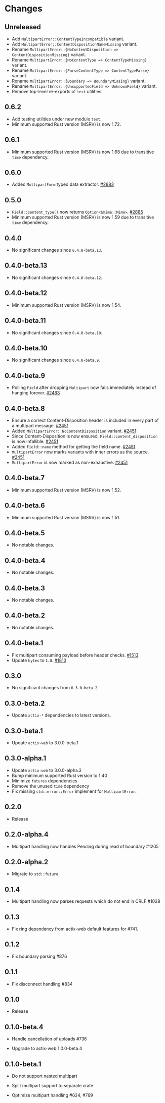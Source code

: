 # Changes

## Unreleased

- Add `MultipartError::ContentTypeIncompatible` variant.
- Add `MultipartError::ContentDispositionNameMissing` variant.
- Rename `MultipartError::{NoContentDisposition => ContentDispositionMissing}` variant.
- Rename `MultipartError::{NoContentType => ContentTypeMissing}` variant.
- Rename `MultipartError::{ParseContentType => ContentTypeParse}` variant.
- Rename `MultipartError::{Boundary => BoundaryMissing}` variant.
- Rename `MultipartError::{UnsupportedField => UnknownField}` variant.
- Remove top-level re-exports of `test` utilities.

## 0.6.2

- Add testing utilities under new module `test`.
- Minimum supported Rust version (MSRV) is now 1.72.

## 0.6.1

- Minimum supported Rust version (MSRV) is now 1.68 due to transitive `time` dependency.

## 0.6.0

- Added `MultipartForm` typed data extractor. [#2883]

[#2883]: https://github.com/actix/actix-web/pull/2883

## 0.5.0

- `Field::content_type()` now returns `Option<&mime::Mime>`. [#2885]
- Minimum supported Rust version (MSRV) is now 1.59 due to transitive `time` dependency.

[#2885]: https://github.com/actix/actix-web/pull/2885

## 0.4.0

- No significant changes since `0.4.0-beta.13`.

## 0.4.0-beta.13

- No significant changes since `0.4.0-beta.12`.

## 0.4.0-beta.12

- Minimum supported Rust version (MSRV) is now 1.54.

## 0.4.0-beta.11

- No significant changes since `0.4.0-beta.10`.

## 0.4.0-beta.10

- No significant changes since `0.4.0-beta.9`.

## 0.4.0-beta.9

- Polling `Field` after dropping `Multipart` now fails immediately instead of hanging forever. [#2463]

[#2463]: https://github.com/actix/actix-web/pull/2463

## 0.4.0-beta.8

- Ensure a correct Content-Disposition header is included in every part of a multipart message. [#2451]
- Added `MultipartError::NoContentDisposition` variant. [#2451]
- Since Content-Disposition is now ensured, `Field::content_disposition` is now infallible. [#2451]
- Added `Field::name` method for getting the field name. [#2451]
- `MultipartError` now marks variants with inner errors as the source. [#2451]
- `MultipartError` is now marked as non-exhaustive. [#2451]

[#2451]: https://github.com/actix/actix-web/pull/2451

## 0.4.0-beta.7

- Minimum supported Rust version (MSRV) is now 1.52.

## 0.4.0-beta.6

- Minimum supported Rust version (MSRV) is now 1.51.

## 0.4.0-beta.5

- No notable changes.

## 0.4.0-beta.4

- No notable changes.

## 0.4.0-beta.3

- No notable changes.

## 0.4.0-beta.2

- No notable changes.

## 0.4.0-beta.1

- Fix multipart consuming payload before header checks. [#1513]
- Update `bytes` to `1.0`. [#1813]

[#1813]: https://github.com/actix/actix-web/pull/1813
[#1513]: https://github.com/actix/actix-web/pull/1513

## 0.3.0

- No significant changes from `0.3.0-beta.2`.

## 0.3.0-beta.2

- Update `actix-*` dependencies to latest versions.

## 0.3.0-beta.1

- Update `actix-web` to 3.0.0-beta.1

## 0.3.0-alpha.1

- Update `actix-web` to 3.0.0-alpha.3
- Bump minimum supported Rust version to 1.40
- Minimize `futures` dependencies
- Remove the unused `time` dependency
- Fix missing `std::error::Error` implement for `MultipartError`.

## 0.2.0

- Release

## 0.2.0-alpha.4

- Multipart handling now handles Pending during read of boundary #1205

## 0.2.0-alpha.2

- Migrate to `std::future`

## 0.1.4

- Multipart handling now parses requests which do not end in CRLF #1038

## 0.1.3

- Fix ring dependency from actix-web default features for #741.

## 0.1.2

- Fix boundary parsing #876

## 0.1.1

- Fix disconnect handling #834

## 0.1.0

- Release

## 0.1.0-beta.4

- Handle cancellation of uploads #736

- Upgrade to actix-web 1.0.0-beta.4

## 0.1.0-beta.1

- Do not support nested multipart

- Split multipart support to separate crate

- Optimize multipart handling #634, #769
